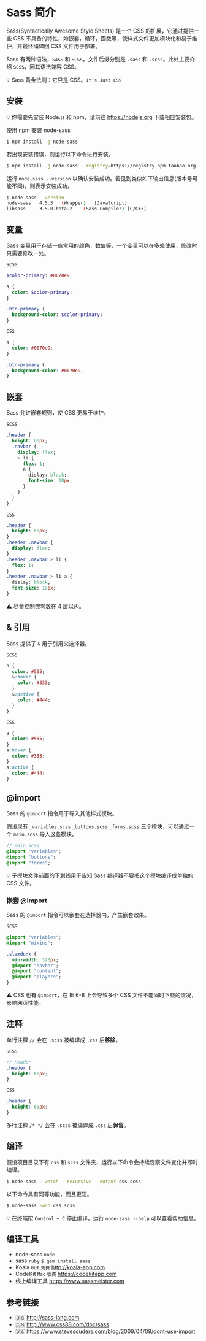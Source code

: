 # Sass 简介

Sass(Syntactically Awesome Style Sheets) 是一个 CSS 的扩展，它通过提供一些 CSS 不具备的特性，如嵌套，循环，函数等，使样式文件更加模块化和易于维护，并最终编译回 CSS 文件用于部署。

Sass 有两种语法，`SASS` 和 `SCSS`，文件后缀分别是 `.sass` 和 `.scss`。此处主要介绍 `SCSS`，因其语法兼容 CSS。

💡 Sass 黄金法则：它只是 CSS。`It's Just CSS`

## 安装
💡 你需要先安装 Node.js 和 npm，请前往 https://nodejs.org 下载相应安装包。

使用 npm 安装 node-sass
```bash
$ npm install -g node-sass
```
若出现安装错误，则运行以下命令进行安装。
```bash
$ npm install -g node-sass --registry=https://registry.npm.taobao.org --disturl=https://npm.taobao.org/dist --sass-binary-site=http://npm.taobao.org/mirrors/node-sass
```
运行 `node-sass --version` 以确认安装成功。若见到类似如下输出信息(版本号可能不同)，则表示安装成功。
```bash
$ node-sass --version
node-sass	4.5.3	(Wrapper)	[JavaScript]
libsass  	3.5.0.beta.2	(Sass Compiler)	[C/C++]
```

## 变量
Sass 变量用于存储一些常用的颜色，数值等，一个变量可以在多处使用，修改时只需要修改一处。

`SCSS`
```sass
$color-primary: #0070e9;

a {
  color: $color-primary;
}

.btn-primary {
  background-color: $color-primary;
}
```

`CSS`
```css
a {
  color: #0070e9;
}

.btn-primary {
  background-color: #0070e9;
}
```

## 嵌套
Sass 允许嵌套规则，使 CSS 更易于维护。

`SCSS`
```sass
.header {
  height: 60px;
  .navbar {
    display: flex;
    > li {
      flex: 1;
      a {
        dislay: block;
        font-size: 18px;
      }
    }
  }
}
```
`CSS`
```sass
.header {
  height: 60px;
}
.header .navbar {
  display: flex;
}
.header .navbar > li {
  flex: 1;
}
.header .navbar > li a {
  dislay: block;
  font-size: 18px;
}
```
⚠️ 尽量控制嵌套数在 4 层以内。

## & 引用
Sass 提供了 `&` 用于引用父选择器。

`SCSS`
```sass
a {
  color: #555;
  &:hover {
    color: #333;
  }
  &:active {
    color: #444;
  }
}
```
`CSS`
```css
a {
  color: #555;
}
a:hover {
  color: #333;
}
a:active {
  color: #444;
}
```

## @import
Sass 的 `@import` 指令用于导入其他样式模块。

假设现有 `_variables.scss` `_buttons.scss` `_forms.scss` 三个模块，可以通过一个 `main.scss` 导入这些模块。
```sass
// main.scss
@import "variables";
@import "buttons";
@import "forms";
```
💡 子模块文件前面的下划线用于告知 Sass 编译器不要把这个模块编译成单独的 CSS 文件。  

### 嵌套 @import
Sass 的 `@import` 指令可以嵌套在选择器内，产生嵌套效果。

`SCSS`
```sass
@import "variables";
@import "mixins";

.slamdunk {
  min-width: 320px;
  @import "navbar";
  @import "content";
  @import "players";
}
```
⚠️ CSS 也有 `@import`，在 IE 6-8 上会导致多个 CSS 文件不能同时下载的情况，影响网页性能。

## 注释
单行注释 `//` 会在 `.scss` 被编译成 `.css` 后**移除**。

`SCSS`
```scss
// Header
.header {
  height: 60px;
}
```

`CSS`
```css
.header {
  height: 60px;
}
```

多行注释 `/* */` 会在 `.scss` 被编译成 `.css` 后**保留**。

## 编译
假设项目目录下有 `css` 和 `scss` 文件夹，运行以下命令会持续观察文件变化并即时编译。
```bash
$ node-sass --watch --recursive --output css scss
```
以下命令具有同等功能，而且更短。
```bash
$ node-sass -wro css scss
```
💡 在终端按 `Control + C` 停止编译。运行 `node-sass --help` 可以查看帮助信息。

## 编译工具
* node-sass `node`
* sass `ruby` `$ gem install sass`
* Koala `GUI` `免费` http://koala-app.com
* CodeKit `Mac` `收费` https://codekitapp.com
* 线上编译工具 https://www.sassmeister.com

## 参考链接
* 🇺🇸 http://sass-lang.com
* 🇨🇳 http://www.css88.com/doc/sass
* 🇺🇸 https://www.stevesouders.com/blog/2009/04/09/dont-use-import
